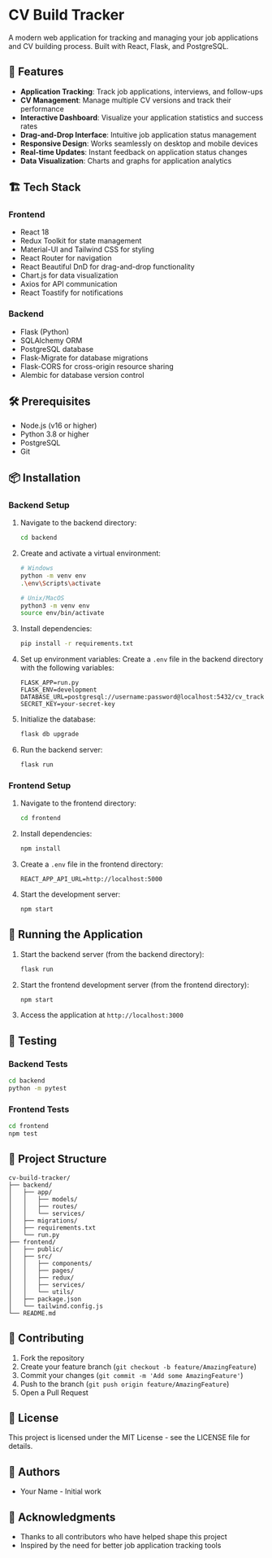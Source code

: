 # CV Build Tracker

A modern web application for tracking and managing your job applications and CV building process. Built with React, Flask, and PostgreSQL.

## 🚀 Features

- **Application Tracking**: Track job applications, interviews, and follow-ups
- **CV Management**: Manage multiple CV versions and track their performance
- **Interactive Dashboard**: Visualize your application statistics and success rates
- **Drag-and-Drop Interface**: Intuitive job application status management
- **Responsive Design**: Works seamlessly on desktop and mobile devices
- **Real-time Updates**: Instant feedback on application status changes
- **Data Visualization**: Charts and graphs for application analytics

## 🏗️ Tech Stack

### Frontend
- React 18
- Redux Toolkit for state management
- Material-UI and Tailwind CSS for styling
- React Router for navigation
- React Beautiful DnD for drag-and-drop functionality
- Chart.js for data visualization
- Axios for API communication
- React Toastify for notifications

### Backend
- Flask (Python)
- SQLAlchemy ORM
- PostgreSQL database
- Flask-Migrate for database migrations
- Flask-CORS for cross-origin resource sharing
- Alembic for database version control

## 🛠️ Prerequisites

- Node.js (v16 or higher)
- Python 3.8 or higher
- PostgreSQL
- Git

## 📦 Installation

### Backend Setup

1. Navigate to the backend directory:
   ```bash
   cd backend
   ```

2. Create and activate a virtual environment:
   ```bash
   # Windows
   python -m venv env
   .\env\Scripts\activate

   # Unix/MacOS
   python3 -m venv env
   source env/bin/activate
   ```

3. Install dependencies:
   ```bash
   pip install -r requirements.txt
   ```

4. Set up environment variables:
   Create a `.env` file in the backend directory with the following variables:
   ```
   FLASK_APP=run.py
   FLASK_ENV=development
   DATABASE_URL=postgresql://username:password@localhost:5432/cv_tracker
   SECRET_KEY=your-secret-key
   ```

5. Initialize the database:
   ```bash
   flask db upgrade
   ```

6. Run the backend server:
   ```bash
   flask run
   ```

### Frontend Setup

1. Navigate to the frontend directory:
   ```bash
   cd frontend
   ```

2. Install dependencies:
   ```bash
   npm install
   ```

3. Create a `.env` file in the frontend directory:
   ```
   REACT_APP_API_URL=http://localhost:5000
   ```

4. Start the development server:
   ```bash
   npm start
   ```

## 🚀 Running the Application

1. Start the backend server (from the backend directory):
   ```bash
   flask run
   ```

2. Start the frontend development server (from the frontend directory):
   ```bash
   npm start
   ```

3. Access the application at `http://localhost:3000`

## 🧪 Testing

### Backend Tests
```bash
cd backend
python -m pytest
```

### Frontend Tests
```bash
cd frontend
npm test
```

## 📁 Project Structure

```
cv-build-tracker/
├── backend/
│   ├── app/
│   │   ├── models/
│   │   ├── routes/
│   │   └── services/
│   ├── migrations/
│   ├── requirements.txt
│   └── run.py
├── frontend/
│   ├── public/
│   ├── src/
│   │   ├── components/
│   │   ├── pages/
│   │   ├── redux/
│   │   ├── services/
│   │   └── utils/
│   ├── package.json
│   └── tailwind.config.js
└── README.md
```

## 🤝 Contributing

1. Fork the repository
2. Create your feature branch (`git checkout -b feature/AmazingFeature`)
3. Commit your changes (`git commit -m 'Add some AmazingFeature'`)
4. Push to the branch (`git push origin feature/AmazingFeature`)
5. Open a Pull Request

## 📝 License

This project is licensed under the MIT License - see the LICENSE file for details.

## 👥 Authors

- Your Name - Initial work

## 🙏 Acknowledgments

- Thanks to all contributors who have helped shape this project
- Inspired by the need for better job application tracking tools 